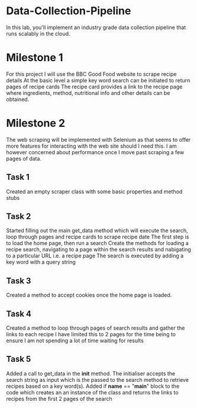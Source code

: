 # Data-Collection-Pipeline
In this lab, you'll implement an industry grade data collection pipeline that runs scalably in the cloud.
# Milestone 1
For this project I will use the BBC Good Food website to scrape recipe details
At the basic level a simple key word search can be initiated to return pages of recipe cards
The recipe card provides a link to the recipe page where ingredients, method, nutritional info and other details can be obtained.

# Milestone 2
The web scraping will be implemented with Selenium as that seems to offer more features for interacting with the web site should I need this. I am however concerned about performance once I move past scraping a few pages of data.
## Task 1
Created an empty scraper class with some basic properties and method stubs
## Task 2
Started filling out the main get_data method which will execute the search, loop through pages and recipe cards to scrape recipe date
The first step is to load the home page, then run a search
Create the methods for loading a recipe search, navigating to a page within the search results and nabigating to a particular URL i.e. a recipe page
The search is executed by adding a key word with a query string
## Task 3
Created a method to accept cookies once the home page is loaded.
## Task 4 
Created a method to loop through pages of search results and gather the links to each recipe
I have limited this to 2 pages for the time being to ensure I am not spending a lot of time waiting for results
## Task 5
Added a call to get_data in the __init__ method.  The initialiser accepts the search string as input which is the passed to the search method to retrieve recipes based on a key word(s).
Added if __name__ == "__main__" block to the code which creates an an instance of the class and returns the links to recipes from the first 2 pages of the search


